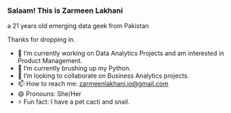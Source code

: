 ### Salaam! This is Zarmeen Lakhani
a 21 years old emerging data geek from Pakistan

Thanks for dropping in.

- 🔭 I’m currently working on Data Analytics Projects and am interested in Product Management.
- 🌱 I’m currently brushing up my Python.
- 👯 I’m looking to collaborate on Business Analytics projects.
- 📫 How to reach me: zarmeenlakhani.io@gmail.com
- 😄 Pronouns: She/Her
- ⚡ Fun fact: I have a pet cacti and snail.
